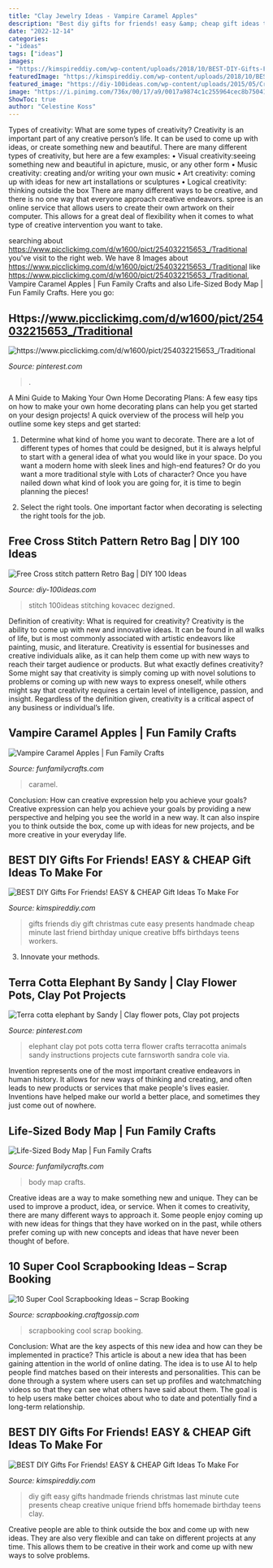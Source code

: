 ```yaml
---
title: "Clay Jewelry Ideas - Vampire Caramel Apples"
description: "Best diy gifts for friends! easy &amp; cheap gift ideas to make for"
date: "2022-12-14"
categories:
- "ideas"
tags: ["ideas"]
images:
- "https://kimspireddiy.com/wp-content/uploads/2018/10/BEST-DIY-Gifts-For-Friends-EASY-and-CHEAP-Gift-Ideas-To-Make-For-Birthdays-Christmas-Gifts-Creative-and-Unique-Presents-That-Are-Cute-Last-Minute-Handmade-Ideas-BFFs-Teens-22.jpg"
featuredImage: "https://kimspireddiy.com/wp-content/uploads/2018/10/BEST-DIY-Gifts-For-Friends-EASY-and-CHEAP-Gift-Ideas-To-Make-For-Birthdays-Christmas-Gifts-Creative-and-Unique-Presents-That-Are-Cute-Last-Minute-Handmade-Ideas-BFFs-Teens-22.jpg"
featured_image: "https://diy-100ideas.com/wp-content/uploads/2015/05/Cross-stitch-pattern-Retro-Bag-17.jpg"
image: "https://i.pinimg.com/736x/00/17/a9/0017a9874c1c255964cec8b75041b890--elephant-crafts-clay-pot-crafts.jpg"
ShowToc: true
author: "Celestine Koss"
---
```



Types of creativity: What are some types of creativity?
Creativity is an important part of any creative person’s life. It can be used to come up with ideas, or create something new and beautiful. There are many different types of creativity, but here are a few examples: 
• Visual creativity:seeing something new and beautiful in apicture, music, or any other form 
• Music creativity: creating and/or writing your own music 
• Art creativity: coming up with ideas for new art installations or sculptures 
• Logical creativity: thinking outside the box 
There are many different ways to be creative, and there is no one way that everyone approach creative endeavors. spree is an online service that allows users to create their own artwork on their computer. This allows for a great deal of flexibility when it comes to what type of creative intervention you want to take.

	

		
searching about https://www.picclickimg.com/d/w1600/pict/254032215653_/Traditional you've visit to the right web. We have 8 Images about https://www.picclickimg.com/d/w1600/pict/254032215653_/Traditional like https://www.picclickimg.com/d/w1600/pict/254032215653_/Traditional, Vampire Caramel Apples | Fun Family Crafts and also Life-Sized Body Map | Fun Family Crafts. Here you go:
		
    
## Https://www.picclickimg.com/d/w1600/pict/254032215653_/Traditional

<img loading=lazy src="https://i.pinimg.com/736x/16/b5/a4/16b5a4bbfcbf7ba3c9dad35dbef5679e.jpg" onerror="this.onerror=null;this.src='https://tse2.mm.bing.net/th?id=OIP.Im8OahacB7D6LtoTOQlmdgHaFj&amp;pid=15.1';" alt="https://www.picclickimg.com/d/w1600/pict/254032215653_/Traditional">

_Source: pinterest.com_

>. 

	

A Mini Guide to Making Your Own Home Decorating Plans:
A few easy tips on how to make your own home decorating plans can help you get started on your design projects! A quick overview of the process will help you outline some key steps and get started:
1. Determine what kind of home you want to decorate. There are a lot of different types of homes that could be designed, but it is always helpful to start with a general idea of what you would like in your space. Do you want a modern home with sleek lines and high-end features? Or do you want a more traditional style with Lots of character? Once you have nailed down what kind of look you are going for, it is time to begin planning the pieces!

2. Select the right tools. One important factor when decorating is selecting the right tools for the job.

    
## Free Cross Stitch Pattern Retro Bag | DIY 100 Ideas

<img loading=lazy src="https://diy-100ideas.com/wp-content/uploads/2015/05/Cross-stitch-pattern-Retro-Bag-17.jpg" onerror="this.onerror=null;this.src='https://tse3.mm.bing.net/th?id=OIP.N_Dd0ImUlMzew66FucTZzwHaKe&amp;pid=15.1';" alt="Free Cross stitch pattern Retro Bag | DIY 100 Ideas">

_Source: diy-100ideas.com_

>stitch 100ideas stitching kovacec dezigned. 

	

Definition of creativity: What is required for creativity?
Creativity is the ability to come up with new and innovative ideas. It can be found in all walks of life, but is most commonly associated with artistic endeavors like painting, music, and literature. Creativity is essential for businesses and creative individuals alike, as it can help them come up with new ways to reach their target audience or products. But what exactly defines creativity? Some might say that creativity is simply coming up with novel solutions to problems or coming up with new ways to express oneself, while others might say that creativity requires a certain level of intelligence, passion, and insight. Regardless of the definition given, creativity is a critical aspect of any business or individual’s life.

    
## Vampire Caramel Apples | Fun Family Crafts

<img loading=lazy src="https://funfamilycrafts.com/wp-content/uploads/2012/10/Vampire-Caramel-Apples.jpg" onerror="this.onerror=null;this.src='https://tse4.mm.bing.net/th?id=OIP.elBa2or2o_Z8npiiYI14rwHaJ5&amp;pid=15.1';" alt="Vampire Caramel Apples | Fun Family Crafts">

_Source: funfamilycrafts.com_

>caramel. 

	

Conclusion: How can creative expression help you achieve your goals?
Creative expression can help you achieve your goals by providing a new perspective and helping you see the world in a new way. It can also inspire you to think outside the box, come up with ideas for new projects, and be more creative in your everyday life.

    
## BEST DIY Gifts For Friends! EASY &amp; CHEAP Gift Ideas To Make For

<img loading=lazy src="https://kimspireddiy.com/wp-content/uploads/2018/10/BEST-DIY-Gifts-For-Friends-EASY-and-CHEAP-Gift-Ideas-To-Make-For-Birthdays-Christmas-Gifts-Creative-and-Unique-Presents-That-Are-Cute-Last-Minute-Handmade-Ideas-BFFs-Teens-22.jpg" onerror="this.onerror=null;this.src='https://tse4.mm.bing.net/th?id=OIP.4ZWZBqnM_F8OmttVJbS-8QHaLH&amp;pid=15.1';" alt="BEST DIY Gifts For Friends! EASY &amp; CHEAP Gift Ideas To Make For">

_Source: kimspireddiy.com_

>gifts friends diy gift christmas cute easy presents handmade cheap minute last friend birthday unique creative bffs birthdays teens workers. 

	

3. Innovate your methods.

    
## Terra Cotta Elephant By Sandy | Clay Flower Pots, Clay Pot Projects

<img loading=lazy src="https://i.pinimg.com/736x/00/17/a9/0017a9874c1c255964cec8b75041b890--elephant-crafts-clay-pot-crafts.jpg" onerror="this.onerror=null;this.src='https://tse3.mm.bing.net/th?id=OIP.1dZPyhy_H01GLM5BEpQ59gHaJ4&amp;pid=15.1';" alt="Terra cotta elephant by Sandy | Clay flower pots, Clay pot projects">

_Source: pinterest.com_

>elephant clay pot pots cotta terra flower crafts terracotta animals sandy instructions projects cute farnsworth sandra cole via. 

	

Invention represents one of the most important creative endeavors in human history. It allows for new ways of thinking and creating, and often leads to new products or services that make people's lives easier. Inventions have helped make our world a better place, and sometimes they just come out of nowhere.

    
## Life-Sized Body Map | Fun Family Crafts

<img loading=lazy src="https://funfamilycrafts.com/wp-content/uploads/2013/08/IMG_2149.jpg" onerror="this.onerror=null;this.src='https://tse4.mm.bing.net/th?id=OIP.gTmHu1WGy-Ftx72yM1BPcQHaLG&amp;pid=15.1';" alt="Life-Sized Body Map | Fun Family Crafts">

_Source: funfamilycrafts.com_

>body map crafts. 

	

Creative ideas are a way to make something new and unique. They can be used to improve a product, idea, or service. When it comes to creativity, there are many different ways to approach it. Some people enjoy coming up with new ideas for things that they have worked on in the past, while others prefer coming up with new concepts and ideas that have never been thought of before.

    
## 10 Super Cool Scrapbooking Ideas – Scrap Booking

<img loading=lazy src="https://i0.wp.com/scrapbooking.craftgossip.com/files/2015/09/10-Really-Cool-Scrapbooking-Ideas1.jpg?fit=592%2C1000" onerror="this.onerror=null;this.src='https://tse3.mm.bing.net/th?id=OIP.5joBo3feNL8cz7sxNBeYWwHaMg&amp;pid=15.1';" alt="10 Super Cool Scrapbooking Ideas – Scrap Booking">

_Source: scrapbooking.craftgossip.com_

>scrapbooking cool scrap booking. 

	

Conclusion: What are the key aspects of this new idea and how can they be implemented in practice?
This article is about a new idea that has been gaining attention in the world of online dating. The idea is to use AI to help people find matches based on their interests and personalities. This can be done through a system where users can set up profiles and watchmatching videos so that they can see what others have said about them. The goal is to help users make better choices about who to date and potentially find a long-term relationship.

    
## BEST DIY Gifts For Friends! EASY &amp; CHEAP Gift Ideas To Make For

<img loading=lazy src="https://kimspireddiy.com/wp-content/uploads/2018/10/BEST-DIY-Gifts-For-Friends-EASY-and-CHEAP-Gift-Ideas-To-Make-For-Birthdays-Christmas-Gifts-Creative-and-Unique-Presents-That-Are-Cute-Last-Minute-Handmade-Ideas-BFFs-Teens-19.jpg" onerror="this.onerror=null;this.src='https://tse4.mm.bing.net/th?id=OIP.IEwz5j-4OVcOjzvpfZOSDQHaLH&amp;pid=15.1';" alt="BEST DIY Gifts For Friends! EASY &amp; CHEAP Gift Ideas To Make For">

_Source: kimspireddiy.com_

>diy gift easy gifts handmade friends christmas last minute cute presents cheap creative unique friend bffs homemade birthday teens clay. 

	

Creative people are able to think outside the box and come up with new ideas. They are also very flexible and can take on different projects at any time. This allows them to be creative in their work and come up with new ways to solve problems.

